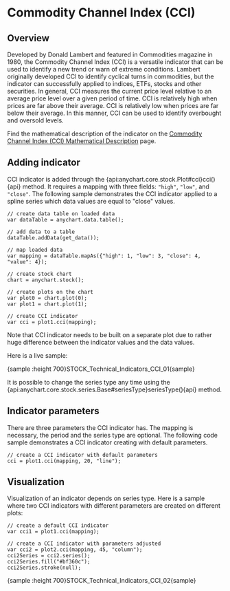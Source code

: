 # Commodity Channel Index (CCI)

## Overview

Developed by Donald Lambert and featured in Commodities magazine in 1980, the Commodity Channel Index (CCI) is a versatile indicator that can be used to identify a new trend or warn of extreme conditions. Lambert originally developed CCI to identify cyclical turns in commodities, but the indicator can successfully applied to indices, ETFs, stocks and other securities. In general, CCI measures the current price level relative to an average price level over a given period of time. CCI is relatively high when prices are far above their average. CCI is relatively low when prices are far below their average. In this manner, CCI can be used to identify overbought and oversold levels.

Find the mathematical description of the indicator on the [Commodity Channel Index (CCI) Mathematical Description](Mathematical_Description#commodity_channel_index) page.

## Adding indicator

CCI indicator is added through the {api:anychart.core.stock.Plot#cci}cci(){api} method. It requires a mapping with three fields: `"high"`, `"low"`, and `"close"`. The following sample demonstrates the CCI indicator applied to a spline series which data values are equal to "close" values.

```
// create data table on loaded data
var dataTable = anychart.data.table();

// add data to a table
dataTable.addData(get_data());

// map loaded data
var mapping = dataTable.mapAs({"high": 1, "low": 3, "close": 4, "value": 4});

// create stock chart
chart = anychart.stock();

// create plots on the chart
var plot0 = chart.plot(0);
var plot1 = chart.plot(1);

// create CCI indicator
var cci = plot1.cci(mapping);
```

Note that CCI indicator needs to be built on a separate plot due to rather huge difference between the indicator values and the data values.

Here is a live sample:

{sample :height 700}STOCK\_Technical\_Indicators\_CCI\_01{sample}

It is possible to change the series type any time using the {api:anychart.core.stock.series.Base#seriesType}seriesType(){api} method.

## Indicator parameters

There are three parameters the CCI indicator has. The mapping is necessary, the period and the series type are optional. The following code sample demonstrates a CCI indicator creating with default parameters.

```
// create a CCI indicator with default parameters
cci = plot1.cci(mapping, 20, "line");
```

## Visualization

Visualization of an indicator depends on series type. Here is a sample where two CCI indicators with different parameters are created on different plots:

```
// create a default CCI indicator
var cci1 = plot1.cci(mapping);

// create a CCI indicator with parameters adjusted
var cci2 = plot2.cci(mapping, 45, "column");
cci2Series = cci2.series();
cci2Series.fill("#bf360c");
cci2Series.stroke(null);
```

{sample :height 700}STOCK\_Technical\_Indicators\_CCI\_02{sample}